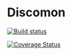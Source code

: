 # Discomon

[![Build status](https://ci.appveyor.com/api/projects/status/ytcmejhej72knxv2?svg=true)](https://ci.appveyor.com/project/TheTechBandit/discomon)

[![Coverage Status](https://coveralls.io/repos/github/TheTechBandit/Discomon/badge.svg?branch=master)](https://coveralls.io/github/TheTechBandit/Discomon?branch=master)